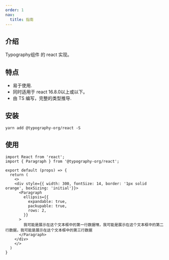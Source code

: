 ```yaml
---
order: 1
nav:
  title: 指南
---
```


## 介绍

Typography组件 的 react 实现。

## 特点

- 易于使用.
- 同时适用于 react 16.8.0以上或以下。
- 由 TS 编写，完整的类型推导.

## 安装

```
yarn add @typography-org/react -S
```

## 使用

```tsx
import React from 'react';
import { Paragraph } from '@typography-org/react';

export default (props) => {
  return (
    <>
    <div style={{ width: 300, fontSize: 14, border: '1px solid orange', boxSizing: 'initial'}}>
      <Paragraph
        ellipsis={{
          expandable: true,
          packupable: true,
          rows: 2,
        }}
      >
        我可能是展示在这个文本框中的第一行数据嘿，我可能是展示在这个文本框中的第二行数据，我可能是展示在这个文本框中的第三行数据
      </Paragraph>
    </div>
    </>
  )
}
```
